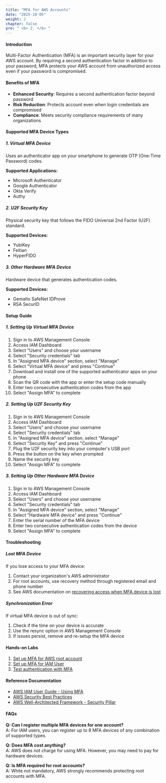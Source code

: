 ```yaml
---
title: "MFA for AWS Accounts"
date: "2025-10-05"
weight: 2
chapter: false
pre: " <b> 2. </b> "
---
```


#### Introduction

Multi-Factor Authentication (MFA) is an important security layer for your AWS account. By requiring a second authentication factor in addition to your password, MFA protects your AWS account from unauthorized access even if your password is compromised.

#### Benefits of MFA

- **Enhanced Security**: Requires a second authentication factor beyond password
- **Risk Reduction**: Protects account even when login credentials are compromised
- **Compliance**: Meets security compliance requirements of many organizations

#### Supported MFA Device Types

##### 1. Virtual MFA Device

Uses an authenticator app on your smartphone to generate OTP (One-Time Password) codes.

**Supported Applications:**
- Microsoft Authenticator
- Google Authenticator
- Okta Verify
- Authy

##### 2. U2F Security Key

Physical security key that follows the FIDO Universal 2nd Factor (U2F) standard.

**Supported Devices:**
- YubiKey
- Feitian
- HyperFIDO

##### 3. Other Hardware MFA Device

Hardware device that generates authentication codes.

**Supported Devices:**
- Gemalto SafeNet IDProve
- RSA SecurID

#### Setup Guide

##### 1. Setting Up Virtual MFA Device

1. Sign in to AWS Management Console
2. Access IAM Dashboard
3. Select "Users" and choose your username
4. Select "Security credentials" tab
5. In "Assigned MFA device" section, select "Manage"
6. Select "Virtual MFA device" and press "Continue"
7. Download and install one of the supported authenticator apps on your phone
8. Scan the QR code with the app or enter the setup code manually
9. Enter two consecutive authentication codes from the app
10. Select "Assign MFA" to complete

##### 2. Setting Up U2F Security Key

1. Sign in to AWS Management Console
2. Access IAM Dashboard
3. Select "Users" and choose your username
4. Select "Security credentials" tab
5. In "Assigned MFA device" section, select "Manage"
6. Select "Security Key" and press "Continue"
7. Plug the U2F security key into your computer's USB port
8. Press the button on the key when prompted
9. Name the security key
10. Select "Assign MFA" to complete

##### 3. Setting Up Other Hardware MFA Device

1. Sign in to AWS Management Console
2. Access IAM Dashboard
3. Select "Users" and choose your username
4. Select "Security credentials" tab
5. In "Assigned MFA device" section, select "Manage"
6. Select "Hardware MFA device" and press "Continue"
7. Enter the serial number of the MFA device
8. Enter two consecutive authentication codes from the device
9. Select "Assign MFA" to complete

#### Troubleshooting

##### Lost MFA Device

If you lose access to your MFA device:

1. Contact your organization's AWS administrator
2. For root accounts, use recovery method through registered email and phone number
3. See AWS documentation on [recovering access when MFA device is lost](https://docs.aws.amazon.com/IAM/latest/UserGuide/id_credentials_mfa_lost-or-broken.html)

##### Synchronization Error

If virtual MFA device is out of sync:

1. Check if the time on your device is accurate
2. Use the resync option in AWS Management Console
3. If issues persist, remove and re-setup the MFA device

#### Hands-on Labs

1. [Set up MFA for AWS root account](/labs/mfa-root-account)
2. [Set up MFA for IAM User](/labs/mfa-iam-user)
3. [Test authentication with MFA](/labs/test-mfa-authentication)

#### Reference Documentation

- [AWS IAM User Guide - Using MFA](https://docs.aws.amazon.com/IAM/latest/UserGuide/id_credentials_mfa.html)
- [AWS Security Best Practices](https://aws.amazon.com/architecture/security-identity-compliance/)
- [AWS Well-Architected Framework - Security Pillar](https://docs.aws.amazon.com/wellarchitected/latest/security-pillar/welcome.html)

#### FAQs

**Q: Can I register multiple MFA devices for one account?**  
A: For IAM users, you can register up to 8 MFA devices of any combination of supported types.

**Q: Does MFA cost anything?**  
A: AWS does not charge for using MFA. However, you may need to pay for hardware devices.

**Q: Is MFA required for root accounts?**  
A: While not mandatory, AWS strongly recommends protecting root accounts with MFA.